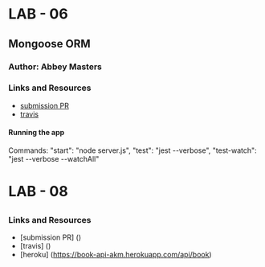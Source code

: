 # LAB - 06

## Mongoose ORM
### Author: Abbey Masters

### Links and Resources
* [submission PR](https://github.com/abbeymasters/lab-06/pull/1)
* [travis](https://travis-ci.com/abbeymasters/lab-06/builds/128834274)

#### Running the app
Commands:
    "start": "node server.js",
    "test": "jest --verbose",
    "test-watch": "jest --verbose --watchAll"
  
# LAB - 08

##

### Links and Resources
* [submission PR] ()
* [travis] ()
* [heroku] (https://book-api-akm.herokuapp.com/api/book)


